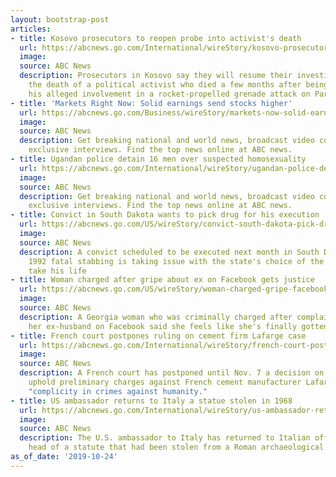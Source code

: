 ```yaml
---
layout: bootstrap-post
articles:
- title: Kosovo prosecutors to reopen probe into activist's death
  url: https://abcnews.go.com/International/wireStory/kosovo-prosecutors-reopen-probe-activists-death-66498712
  image: 
  source: ABC News
  description: Prosecutors in Kosovo say they will resume their investigation into
    the death of a political activist who died a few months after being arrested for
    his alleged involvement in a rocket-propelled grenade attack on Parliament.
- title: 'Markets Right Now: Solid earnings send stocks higher'
  url: https://abcnews.go.com/Business/wireStory/markets-now-solid-earnings-send-stocks-higher-66498587
  image: 
  source: ABC News
  description: Get breaking national and world news, broadcast video coverage, and
    exclusive interviews. Find the top news online at ABC news.
- title: Ugandan police detain 16 men over suspected homosexuality
  url: https://abcnews.go.com/International/wireStory/ugandan-police-detain-16-men-suspected-homosexuality-66498586
  image: 
  source: ABC News
  description: Get breaking national and world news, broadcast video coverage, and
    exclusive interviews. Find the top news online at ABC news.
- title: Convict in South Dakota wants to pick drug for his execution
  url: https://abcnews.go.com/US/wireStory/convict-south-dakota-pick-drug-execution-66498413
  image: 
  source: ABC News
  description: A convict scheduled to be executed next month in South Dakota for a
    1992 fatal stabbing is taking issue with the state's choice of the drug that will
    take his life
- title: Woman charged after gripe about ex on Facebook gets justice
  url: https://abcnews.go.com/US/wireStory/woman-charged-gripe-facebook-justice-66498360
  image: 
  source: ABC News
  description: A Georgia woman who was criminally charged after complaining about
    her ex-husband on Facebook said she feels like she's finally gotten justice
- title: French court postpones ruling on cement firm Lafarge case
  url: https://abcnews.go.com/International/wireStory/french-court-postpones-ruling-cement-firm-lafarge-case-66498359
  image: 
  source: ABC News
  description: A French court has postponed until Nov. 7 a decision on whether to
    uphold preliminary charges against French cement manufacturer Lafarge, including
    "complicity in crimes against humanity."
- title: US ambassador returns to Italy a statue stolen in 1968
  url: https://abcnews.go.com/International/wireStory/us-ambassador-returns-italy-statue-stolen-1968-66498296
  image: 
  source: ABC News
  description: The U.S. ambassador to Italy has returned to Italian officials the
    head of a statute that had been stolen from a Roman archaeological site in 1968
as_of_date: '2019-10-24'
---
```


